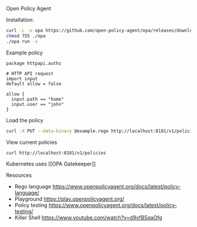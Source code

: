 Open Policy Agent

Installation:
```bash
curl -L -o opa https://github.com/open-policy-agent/opa/releases/download/<version>/opa_linux_amd64
chmod 755 ./opa
./opa run -s
```

Example policy
```rego
package httpapi.authz

# HTTP API request
import input
default allow = false

allow {
  input.path == "home"
  input.user == "john"
}
```

Load the policy
```bash
curl -X PUT --data-binary @example.rego http://localhost:8181/v1/policies/example1
```

View current policies
```bash
curl http://localhost:8181/v1/policies
```

Kubernetes uses [[OPA Gatekeeper]]

Resources
- Rego language https://www.openpolicyagent.org/docs/latest/policy-language/
- Playground https://play.openpolicyagent.org/
- Policy testing https://www.openpolicyagent.org/docs/latest/policy-testing/
- Killer Shell https://www.youtube.com/watch?v=d9xfB5qaOfg